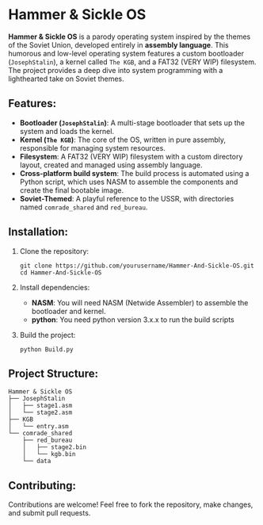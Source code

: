 Hammer & Sickle OS
==================

**Hammer & Sickle OS** is a parody operating system inspired by the themes of the Soviet Union, developed entirely in **assembly language**. This humorous and low-level operating system features a custom bootloader (`JosephStalin`), a kernel called `The KGB`, and a FAT32 (VERY WIP) filesystem. The project provides a deep dive into system programming with a lighthearted take on Soviet themes.

Features:
---------

*   **Bootloader (`JosephStalin`)**: A multi-stage bootloader that sets up the system and loads the kernel.
*   **Kernel (`The KGB`)**: The core of the OS, written in pure assembly, responsible for managing system resources.
*   **Filesystem**: A FAT32 (VERY WIP) filesystem with a custom directory layout, created and managed using assembly language.
*   **Cross-platform build system**: The build process is automated using a Python script, which uses NASM to assemble the components and create the final bootable image.
*   **Soviet-Themed**: A playful reference to the USSR, with directories named `comrade_shared` and `red_bureau`.

Installation:
-------------

1.  Clone the repository:
    
        git clone https://github.com/yourusername/Hammer-And-Sickle-OS.git
        cd Hammer-And-Sickle-OS
    
2.  Install dependencies:
    *   **NASM**: You will need NASM (Netwide Assembler) to assemble the bootloader and kernel.
    *   **python**: You need python version 3.x.x to run the build scripts
3.  Build the project:
    
        python Build.py

Project Structure:
------------------

    Hammer & Sickle OS
    ├── JosephStalin
    │   ├── stage1.asm
    │   └── stage2.asm
    ├── KGB
    │   └── entry.asm
    └── comrade_shared
        ├── red_bureau
        │   ├── stage2.bin
        │   └── kgb.bin
        └── data
    

Contributing:
-------------

Contributions are welcome! Feel free to fork the repository, make changes, and submit pull requests.
